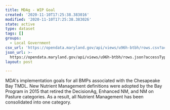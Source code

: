 ```yaml
---
title: MDAg - WIP Goal
created: '2020-11-10T17:25:38.383016'
modified: '2020-11-10T17:25:38.383026'
state: active
type: dataset
tags: []
groups:
  - Local Government
csv_url: 'https://opendata.maryland.gov/api/views/u96h-btbh/rows.csv?accessType=DOWNLOAD'
json_url: >-
  https://opendata.maryland.gov/api/views/u96h-btbh/rows.json?accessType=DOWNLOAD
layout: post

---
```

MDA's implementation goals for all BMPs associated with the Chesapeake Bay TMDL. New Nutrient Management definitions were adopted by the Bay Program in 2015 that retired the DecisionAg, Enhanced NM, and NM on Pasture categories. As a result, all Nutrient Management has been consolidated into one category.
